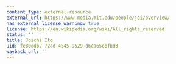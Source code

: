 ```yaml
---
content_type: external-resource
external_url: https://www.media.mit.edu/people/joi/overview/
has_external_license_warning: true
license: https://en.wikipedia.org/wiki/All_rights_reserved
status: ''
title: Joichi Ito
uid: fe80edb2-72ad-4545-9529-d6ea65cbfbd3
wayback_url: ''
---
```

